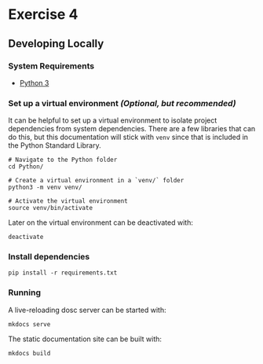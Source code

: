# Exercise 4

## Developing Locally

### System Requirements
* [Python 3](https://www.python.org/downloads/)

### Set up a virtual environment _(Optional, but recommended)_


It can be helpful to set up a virtual environment to isolate project dependencies from system dependencies.
There are a few libraries that can do this, but this documentation will stick with `venv` since that is included
in the Python Standard Library.

```shell
# Navigate to the Python folder
cd Python/

# Create a virtual environment in a `venv/` folder
python3 -m venv venv/

# Activate the virtual environment
source venv/bin/activate
```

Later on the virtual environment can be deactivated with:

```shell
deactivate
```

### Install dependencies

```shell
pip install -r requirements.txt
```

### Running

A live-reloading dosc server can be started with:
```shell
mkdocs serve
```

The static documentation site can be built with:
```shell
mkdocs build
```

